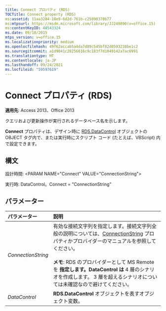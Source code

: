 ```yaml
---
title: Connect プロパティ (RDS)
TOCTitle: Connect property (RDS)
ms:assetid: 11aa3284-18e9-6d2d-761b-c25090370b77
ms:mtpsurl: https://msdn.microsoft.com/library/JJ248890(v=office.15)
ms:contentKeyID: 48543324
ms.date: 09/18/2015
mtps_version: v=office.15
ms.localizationpriority: medium
ms.openlocfilehash: 49f62accab5a4da7d89c545bf82d0593238be1c2
ms.sourcegitcommit: a1d9041c20256616c9c183f7d1049142a7ac6991
ms.translationtype: MT
ms.contentlocale: ja-JP
ms.lasthandoff: 09/24/2021
ms.locfileid: "59597619"
---
```

# <a name="connect-property-rds"></a>Connect プロパティ (RDS)

**適用先**: Access 2013、Office 2013

クエリおよび更新操作が実行されるデータベース名を示します。

**Connect** プロパティは、デザイン時に [RDS.DataControl](datacontrol-object-rds.md) オブジェクトの OBJECT タグ内で、または実行時にスクリプト コード (たとえば、VBScript) 内で設定できます。

## <a name="syntax"></a>構文

設計時間: \<PARAM NAME="Connect" VALUE="ConnectionString"\>

実行時: DataControl。Connect = "ConnectionString"

## <a name="parameters"></a>パラメーター

|パラメーター|説明|
|:--------|:----------|
|*ConnectionString* |有効な接続文字列を指定します。接続文字列全般の説明については、[ConnectionString](connectionstring-property-ado.md) プロパティかプロバイダーのマニュアルを参照してください。<br/><br/>**メモ**: RDS のプロバイダーとして MS Remote を **指定します。DataControl は** 4 層のシナリオを作成します。 3 層を超えるシナリオについては未確認なので避けてください。|
|*DataControl* |**RDS.DataControl** オブジェクトを表すオブジェクト変数。|

